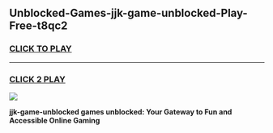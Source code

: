 
## Unblocked-Games-jjk-game-unblocked-Play-Free-t8qc2
<h3>
<a href="https://premium76.site?title=jjk-game-unblocked&ref=20A">CLICK TO PLAY</a></h3>
<hr>

<h3>
<a href="https://premium76.site?title=jjk-game-unblocked&ref=20A">CLICK 2 PLAY</a>
  
</h3>

<a href="https://premium76.site?title=jjk-game-unblocked&ref=20A"><img src="https://clearcache.store/games.png"></a>


**jjk-game-unblocked games unblocked: Your Gateway to Fun and Accessible Online Gaming**

